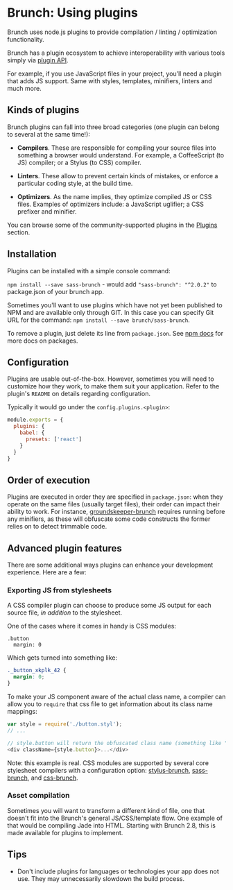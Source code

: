 # Brunch: Using plugins

Brunch uses node.js plugins to provide compilation / linting / optimization functionality.

Brunch has a plugin ecosystem to achieve interoperability with various tools simply via [plugin API](/docs/plugins.html).

For example, if you use JavaScript files in your project,
you’ll need a plugin that adds JS support.
Same with styles, templates, minifiers, linters and much more.

<div class="toc-placeholder"></div>

## Kinds of plugins

Brunch plugins can fall into three broad categories (one plugin can belong to several at the same time!):

* **Compilers**.
  These are responsible for compiling your source files into something a browser would understand.
  For example, a CoffeeScript (to JS) compiler; or a Stylus (to CSS) compiler.

* **Linters**.
  These allow to prevent certain kinds of mistakes, or enforce a particular coding style, at the build time.

* **Optimizers**.
  As the name implies, they optimize compiled JS or CSS files.
  Examples of optimizers include: a JavaScript uglifier; a CSS prefixer and minifier.

You can browse some of the community-supported plugins in the [Plugins](/plugins.html) section.

## Installation

Plugins can be installed with a simple console command:

`npm install --save sass-brunch` - would add `"sass-brunch": "^2.0.2"` to package.json of your brunch app.

Sometimes you'll want to use plugins which have not yet been published to NPM and are available only through GIT.
In this case you can specify Git URL for the command: `npm install --save brunch/sass-brunch`.

To remove a plugin, just delete its line from `package.json`.
See [npm docs](http://npmjs.org/doc/json.html#dependencies) for more docs on packages.

## Configuration

Plugins are usable out-of-the-box.
However, sometimes you will need to customize how they work, to make them suit your application.
Refer to the plugin's `README` on details regarding configuration.

Typically it would go under the `config.plugins.<plugin>`:

```javascript
module.exports = {
  plugins: {
    babel: {
      presets: ['react']
    }
  }
}
```

## Order of execution

Plugins are executed in order they are specified in `package.json`: when they operate on the same files (usually target files), their order can impact their ability to work. For instance, [groundskeeper-brunch](https://www.npmjs.com/package/groundskeeper-brunch) requires running before any minifiers, as these will obfuscate some code constructs the former relies on to detect trimmable code.

## Advanced plugin features

There are some additional ways plugins can enhance your development experience.
Here are a few:

### Exporting JS from stylesheets

A CSS compiler plugin can choose to produce some JS output for each source file, *in addition* to the stylesheet.

One of the cases where it comes in handy is CSS modules:

```stylus
.button
  margin: 0
```

Which gets turned into something like:

```css
._button_xkplk_42 {
  margin: 0;
}
```

To make your JS component aware of the actual class name, a compiler can allow you to `require` that css file to get information about its class name mappings:

```javascript
var style = require('./button.styl');
// ...

// style.button will return the obfuscated class name (something like "_button_xkplk_42" perhaps)
<div className={style.button}>...</div>
```

Note: this example is real. CSS modules are supported by several core stylesheet compilers with a configuration option: [stylus-brunch](https://github.com/brunch/stylus-brunch#css-modules), [sass-brunch](https://github.com/brunch/sass-brunch#css-modules), and [css-brunch](https://github.com/brunch/css-brunch#css-modules).

### Asset compilation

Sometimes you will want to transform a different kind of file, one that doesn't fit into the Brunch's general JS/CSS/template flow.
One example of that would be compiling Jade into HTML.
Starting with Brunch 2.8, this is made available for plugins to implement.

## Tips

- Don't include plugins for languages or technologies your app does not use.
  They may unnecessarily slowdown the build process.
